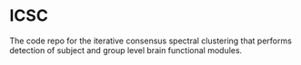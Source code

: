 # ICSC
The code repo for the iterative consensus spectral clustering that performs detection of subject and group level brain functional modules.
